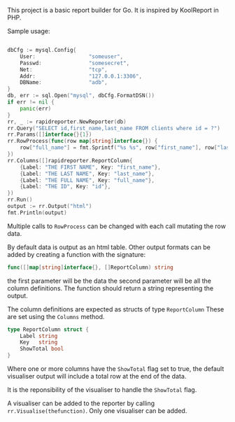 This project is a basic report builder for Go.  It is inspired by KoolReport in PHP.

Sample usage:

```go

dbCfg := mysql.Config{
    User:                 "someuser",
    Passwd:               "somesecret",
    Net:                  "tcp",
    Addr:                 "127.0.0.1:3306",
    DBName:               "adb",
}
db, err := sql.Open("mysql", dbCfg.FormatDSN())
if err != nil {
    panic(err)
}
rr, _ := rapidreporter.NewReporter(db)
rr.Query("SELECT id,first_name,last_name FROM clients where id = ?")
rr.Params([]interface{}{1})
rr.RowProcess(func(row map[string]interface{}) {
    row["full_name"] = fmt.Sprintf("%s %s", row["first_name"], row["last_name"])
})
rr.Columns([]rapidreporter.ReportColumn{
    {Label: "THE FIRST NAME", Key: "first_name"},
    {Label: "THE LAST NAME", Key: "last_name"},
    {Label: "THE FULL NAME", Key: "full_name"},
    {Label: "THE ID", Key: "id"},
})
rr.Run()
output := rr.Output("html")
fmt.Println(output)

```


Multiple calls to `RowProcess` can be changed with each call mutating the row data.

By default data is output as an html table.  Other output formats can be added by creating a function with the signature:

```go
func([]map[string]interface{}, []ReportColumn) string
```

the first parameter will be the data the second parameter will be all the column definitions.  The function should return a string representing the output.

The column definitions are expected as structs of type `ReportColumn` These are set using the `Columns` method.

```go
type ReportColumn struct {
    Label string
    Key   string
    ShowTotal bool
}
```

Where one or more columns have the `ShowTotal` flag set to true, the default visualiser output will include a total row at the end of the data.

It is the reponsibility of the visualiser to handle the `ShowTotal` flag.

A visualiser can be added to the reporter by calling `rr.Visualise(thefunction)`.  Only one visualiser can be added.




